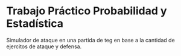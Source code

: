 # Trabajo Práctico Probabilidad y Estadística
Simulador de ataque en una partida de teg en base a la cantidad de ejercitos de ataque y defensa.

